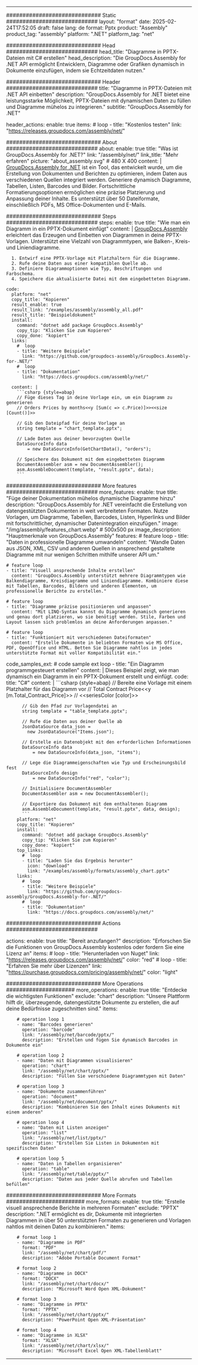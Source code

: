 



---
############################# Static ############################
layout: "format"
date:  2025-02-24T17:52:05
draft: false
lang: de
format: Pptx
product: "Assembly"
product_tag: "assembly"
platform: ".NET"
platform_tag: "net"

############################# Head ############################
head_title: "Diagramme in PPTX-Dateien mit C# erstellen"
head_description: "Die GroupDocs.Assembly for .NET API ermöglicht Entwicklern, Diagramme oder Grafiken dynamisch in Dokumente einzufügen, indem sie Echtzeitdaten nutzen."

############################# Header ############################
title: "Diagramme in PPTX-Dateien mit .NET API einbetten" 
description: "GroupDocs.Assembly for .NET bietet eine leistungsstarke Möglichkeit, PPTX-Dateien mit dynamischen Daten zu füllen und Diagramme mühelos zu integrieren."
subtitle: "GroupDocs.Assembly for .NET" 

header_actions:
  enable: true
  items:
    #  loop
    - title: "Kostenlos testen"
      link: "https://releases.groupdocs.com/assembly/net/"
      
############################# About ############################
about:
    enable: true
    title: "Was ist GroupDocs.Assembly for .NET?"
    link: "/assembly/net/"
    link_title: "Mehr erfahren"
    picture: "about_assembly.svg" # 480 X 400
    content: |
       [GroupDocs.Assembly for .NET](/assembly/net/) ist ein Tool, das entwickelt wurde, um die Erstellung von Dokumenten und Berichten zu optimieren, indem Daten aus verschiedenen Quellen integriert werden. Generiere dynamisch Diagramme, Tabellen, Listen, Barcodes und Bilder. Fortschrittliche Formatierungsoptionen ermöglichen eine präzise Platzierung und Anpassung deiner Inhalte. Es unterstützt über 50 Dateiformate, einschließlich PDFs, MS Office-Dokumenten und E-Mails.

############################# Steps ############################
steps:
    enable: true
    title: "Wie man ein Diagramm in ein PPTX-Dokument einfügt"
    content: |
      [GroupDocs.Assembly](/assembly/net/) erleichtert das Erzeugen und Einbetten von Diagrammen in deine PPTX-Vorlagen. Unterstützt eine Vielzahl von Diagrammtypen, wie Balken-, Kreis- und Liniendiagramme.
      
      1. Entwirf eine PPTX-Vorlage mit Platzhaltern für die Diagramme.
      2. Rufe deine Daten aus einer kompatiblen Quelle ab.
      3. Definiere Diagrammoptionen wie Typ, Beschriftungen und Farbschema.
      4. Speichere die aktualisierte Datei mit dem eingebetteten Diagramm.
   
    code:
      platform: "net"
      copy_title: "Kopieren"
      result_enable: true
      result_link: "/examples/assembly/assembly_all.pdf"
      result_title: "Beispieldokument"
      install:
        command: "dotnet add package GroupDocs.Assembly"
        copy_tip: "Klicken Sie zum Kopieren"
        copy_done: "kopiert"
      links:
        #  loop
        - title: "Weitere Beispiele"
          link: "https://github.com/groupdocs-assembly/GroupDocs.Assembly-for-.NET/"
        #  loop
        - title: "Dokumentation"
          link: "https://docs.groupdocs.com/assembly/net/"
          
      content: |
        ```csharp {style=abap}
        // Füge dieses Tag in deine Vorlage ein, um ein Diagramm zu generieren
        // Orders Prices by months<<y [Sum(c => c.Price)]>><<size [Count()]>>

        // Gib den Dateipfad für deine Vorlage an
        string template = "chart_template.pptx";

        // Lade Daten aus deiner bevorzugten Quelle
        DataSourceInfo data 
            = new DataSourceInfo(GetChartData(), "orders");

        // Speichere das Dokument mit dem eingebetteten Diagramm
        DocumentAssembler asm = new DocumentAssembler();
        asm.AssembleDocument(template, "result.pptx", data);
        ```            

############################# More features ############################
more_features:
  enable: true
  title: "Füge deiner Dokumentation mühelos dynamische Diagramme hinzu"
  description: "GroupDocs.Assembly for .NET vereinfacht die Erstellung von datengestützten Dokumenten in weit verbreiteten Formaten. Nutze Vorlagen, um Diagramme, Tabellen, Barcodes, Listen, Hyperlinks und Bilder mit fortschrittlicher, dynamischer Datenintegration einzufügen."
  image: "/img/assembly/features_chart.webp" # 500x500 px
  image_description: "Hauptmerkmale von GroupDocs.Assembly"
  features:
    # feature loop
    - title: "Daten in professionelle Diagramme umwandeln"
      content: "Wandle Daten aus JSON, XML, CSV und anderen Quellen in ansprechend gestaltete Diagramme mit nur wenigen Schritten mithilfe unserer API um."

    # feature loop
    - title: "Visuell ansprechende Inhalte erstellen"
      content: "GroupDocs.Assembly unterstützt mehrere Diagrammtypen wie Balkendiagramme, Kreisdiagramme und Liniendiagramme. Kombiniere diese mit Tabellen, Barcodes, Bildern und anderen Elementen, um professionelle Berichte zu erstellen."

    # feature loop
    - title: "Diagramme präzise positionieren und anpassen"
      content: "Mit LINQ-Syntax kannst du Diagramme dynamisch generieren und genau dort platzieren, wo sie benötigt werden. Stile, Farben und Layout lassen sich problemlos an deine Anforderungen anpassen."

    # feature loop
    - title: "Funktioniert mit verschiedenen Dateiformaten"
      content: "Erstelle Dokumente in beliebten Formaten wie MS Office, PDF, OpenOffice und HTML. Betten Sie Diagramme nahtlos in jedes unterstützte Format mit voller Kompatibilität ein."
      
  code_samples_ext:
    # code sample ext loop
    - title: "Ein Diagramm programmgesteuert erstellen"
      content: |
        Dieses Beispiel zeigt, wie man dynamisch ein Diagramm in ein PPTX-Dokument erstellt und einfügt.
      code:
        title: "C#"
        content: |
          ```csharp {style=abap}
          // Bereite eine Vorlage mit einem Platzhalter für das Diagramm vor
          // Total Contract Price<<y [m.Total_Contract_Price]>>
          // <<seriesColor [color]>>

          // Gib den Pfad zur Vorlagendatei an
          string template = "table_template.pptx";

          // Rufe die Daten aus deiner Quelle ab
          JsonDataSource data_json = 
            new JsonDataSource("Items.json");

          // Erstelle ein Datenobjekt mit den erforderlichen Informationen
          DataSourceInfo data 
              = new DataSourceInfo(data_json, "items");

          // Lege die Diagrammeigenschaften wie Typ und Erscheinungsbild fest
          DataSourceInfo design 
              = new DataSourceInfo("red", "color");

          // Initialisiere DocumentAssembler
          DocumentAssembler asm = new DocumentAssembler();

          // Exportiere das Dokument mit dem enthaltenen Diagramm
          asm.AssembleDocument(template, "result.pptx", data, design);
          ```
        platform: "net"
        copy_title: "Kopieren"
        install:
          command: "dotnet add package GroupDocs.Assembly"
          copy_tip: "Klicken Sie zum Kopieren"
          copy_done: "kopiert"
        top_links:
          #  loop
          - title: "Laden Sie das Ergebnis herunter"
            icon: "download"
            link: "/examples/assembly/formats/assembly_chart.pptx"
        links:
          #  loop
          - title: "Weitere Beispiele"
            link: "https://github.com/groupdocs-assembly/GroupDocs.Assembly-for-.NET/"
          #  loop
          - title: "Dokumentation"
            link: "https://docs.groupdocs.com/assembly/net/"
            

            


############################# Actions ############################

actions:
  enable: true
  title: "Bereit anzufangen?"
  description: "Erforschen Sie die Funktionen von GroupDocs.Assembly kostenlos oder fordern Sie eine Lizenz an"
  items:
    #  loop
    - title: "Herunterladen von Nuget"
      link: "https://releases.groupdocs.com/assembly/net/"
      color: "red"
        #  loop
    - title: "Erfahren Sie mehr über Lizenzen"
      link: "https://purchase.groupdocs.com/pricing/assembly/net/"
      color: "light"


############################# More Operations #####################
more_operations:
    enable: true
    title: "Entdecke die wichtigsten Funktionen"
    exclude: "chart"
    description: "Unsere Plattform hilft dir, überzeugende, datengestützte Dokumente zu erstellen, die auf deine Bedürfnisse zugeschnitten sind."
    items: 
          
        # operation loop 1
        - name: "Barcodes generieren"
          operation: "barcode"
          link: "/assembly/net/barcode/pptx/"
          description: "Erstellen und fügen Sie dynamisch Barcodes in Dokumente ein"

        # operation loop 2
        - name: "Daten mit Diagrammen visualisieren"
          operation: "chart"
          link: "/assembly/net/chart/pptx/"
          description: "Füllen Sie verschiedene Diagrammtypen mit Daten"

        # operation loop 3
        - name: "Dokumente zusammenführen"
          operation: "document"
          link: "/assembly/net/document/pptx/"
          description: "Kombinieren Sie den Inhalt eines Dokuments mit einem anderen"

        # operation loop 4
        - name: "Daten mit Listen anzeigen"
          operation: "list"
          link: "/assembly/net/list/pptx/"
          description: "Erstellen Sie Listen in Dokumenten mit spezifischen Daten"

        # operation loop 5
        - name: "Daten in Tabellen organisieren"
          operation: "table"
          link: "/assembly/net/table/pptx/"
          description: "Daten aus jeder Quelle abrufen und Tabellen befüllen"
         
          
############################# More Formats ########################
more_formats:
    enable: true
    title: "Erstelle visuell ansprechende Berichte in mehreren Formaten"
    exclude: "PPTX"
    description: ".NET ermöglicht es dir, Dokumente mit integrierten Diagrammen in über 50 unterstützten Formaten zu generieren und Vorlagen nahtlos mit deinen Daten zu kombinieren."
    items: 
          
        # format loop 1
        - name: "Diagramme in PDF"
          format: "PDF"
          link: "/assembly/net/chart/pdf/"
          description: "Adobe Portable Document Format"
          
        # format loop 2
        - name: "Diagramme in DOCX"
          format: "DOCX"
          link: "/assembly/net/chart/docx/"
          description: "Microsoft Word Open XML-Dokument"
          
        # format loop 3
        - name: "Diagramme in PPTX"
          format: "PPTX"
          link: "/assembly/net/chart/pptx/"
          description: "PowerPoint Open XML-Präsentation"
          
        # format loop 4
        - name: "Diagramme in XLSX"
          format: "XLSX"
          link: "/assembly/net/chart/xlsx/"
          description: "Microsoft Excel Open XML-Tabellenblatt"


          

---